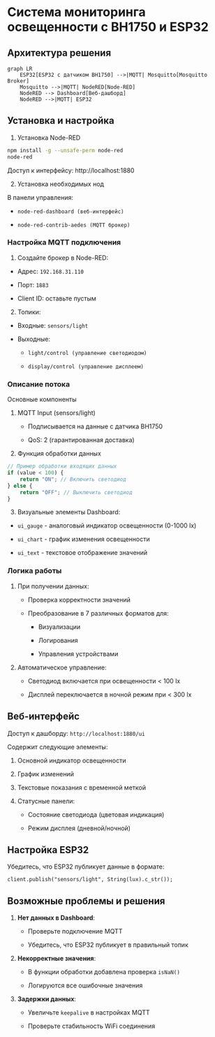 # Система мониторинга освещенности с BH1750 и ESP32

## Архитектура решения
```mermaid
graph LR
    ESP32[ESP32 с датчиком BH1750] -->|MQTT| Mosquitto[Mosquitto Broker]
    Mosquitto -->|MQTT| NodeRED[Node-RED]
    NodeRED --> Dashboard[Веб-дашборд]
    NodeRED -->|MQTT| ESP32
```

## Установка и настройка
1. Установка Node-RED
```bash
npm install -g --unsafe-perm node-red
node-red
```
Доступ к интерфейсу: http://localhost:1880

2. Установка необходимых нод

В панели управления:

- `node-red-dashboard (веб-интерфейс)`

- `node-red-contrib-aedes (MQTT брокер)`

### Настройка MQTT подключения
1. Создайте брокер в Node-RED:

- Адрес: `192.168.31.110`

- Порт: `1883`

- Client ID: оставьте пустым

2. Топики:

- Входные: `sensors/light`

- Выходные:

    - `light/control (управление светодиодом)`

    - `display/control (управление дисплеем)`

### Описание потока
Основные компоненты

1. MQTT Input (sensors/light)

    - Подписывается на данные с датчика BH1750

    - QoS: 2 (гарантированная доставка)

2. Функция обработки данных

```javascript
// Пример обработки входящих данных
if (value < 100) {
    return "ON"; // Включить светодиод
} else {
    return "OFF"; // Выключить светодиод
}
```
3. Визуальные элементы Dashboard:

- `ui_gauge` - аналоговый индикатор освещенности (0-1000 lx)

- `ui_chart` - график изменения освещенности

- `ui_text` - текстовое отображение значений


### Логика работы

1. При получении данных:
    
    - Проверка корректности значений
        
    - Преобразование в 7 различных форматов для:
        
        - Визуализации
            
        - Логирования
            
        - Управления устройствами
            
2. Автоматическое управление:
    
    - Светодиод включается при освещенности < 100 lx
        
    - Дисплей переключается в ночной режим при < 300 lx
        

## Веб-интерфейс

Доступ к дашборду: `http://localhost:1880/ui`

Содержит следующие элементы:

1. Основной индикатор освещенности
    
2. График изменений
    
3. Текстовые показания с временной меткой
    
4. Статусные панели:
    
    - Состояние светодиода (цветовая индикация)
        
    - Режим дисплея (дневной/ночной)
        

## Настройка ESP32

Убедитесь, что ESP32 публикует данные в формате:


```arduino
client.publish("sensors/light", String(lux).c_str());
```

## Возможные проблемы и решения

1. **Нет данных в Dashboard**:
    
    - Проверьте подключение MQTT
        
    - Убедитесь, что ESP32 публикует в правильный топик
        
2. **Некорректные значения**:
    
    - В функции обработки добавлена проверка `isNaN()`
        
    - Логируются все ошибочные значения
        
3. **Задержки данных**:
    
    - Увеличьте `keepalive` в настройках MQTT
        
    - Проверьте стабильность WiFi соединения
